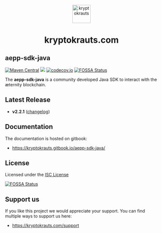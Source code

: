 <p align="center">
  <a href="https://kryptokrauts.com">
    <img alt="kryptokrauts" src="https://kryptokrauts.com/img/logo.svg" width="60" />
  </a>
</p>
<h1 align="center">
  kryptokrauts.com
</h1>

## aepp-sdk-java
[![Maven Central](https://maven-badges.herokuapp.com/maven-central/com.kryptokrauts/aepp-sdk-java/badge.svg)](https://maven-badges.herokuapp.com/maven-central/com.kryptokrauts/aepp-sdk-java)
<a href='https://github.com/kryptokrauts/aepp-sdk-java/actions?query=workflow%3ASnapshot'><img src='https://github.com/kryptokrauts/aepp-sdk-java/workflows/Snapshot/badge.svg'></a>
[![codecov.io](http://codecov.io/github/kryptokrauts/aepp-sdk-java/coverage.svg?branch=3.x)](https://codecov.io/gh/kryptokrauts/aepp-sdk-java/branch/3.x)
[![FOSSA Status](https://app.fossa.com/api/projects/git%2Bgithub.com%2Fkryptokrauts%2Faepp-sdk-java.svg?type=shield)](https://app.fossa.com/projects/git%2Bgithub.com%2Fkryptokrauts%2Faepp-sdk-java?ref=badge_shield)
 
The **aepp-sdk-java** is a community developed Java SDK to interact with the æternity blockchain.

## Latest Release
- **v2.2.1** ([changelog](docs/changelog.md))

## Documentation
The documentation is hosted on gitbook:
- https://kryptokrauts.gitbook.io/aepp-sdk-java/

## License

Licensed under the [ISC License](LICENSE)

[![FOSSA Status](https://app.fossa.com/api/projects/git%2Bgithub.com%2Fkryptokrauts%2Faepp-sdk-java.svg?type=large)](https://app.fossa.com/projects/git%2Bgithub.com%2Fkryptokrauts%2Faepp-sdk-java?ref=badge_large)

## Support us

If you like this project we would appreciate your support. You can find multiple ways to support us here:

- https://kryptokrauts.com/support
